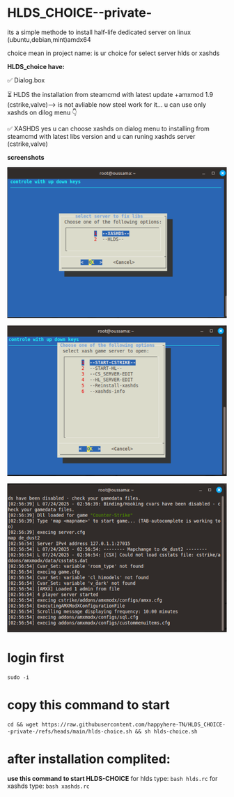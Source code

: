 # HLDS_CHOICE--private-

 its a simple methode to install half-life dedicated server on linux (ubuntu,debian,mint)amdx64

choice mean in project name: is ur choice for select server hlds or xashds 

**HLDS_choice have:**

✅ Dialog.box

⏳ HLDS the installation from steamcmd with latest update +amxmod 1.9 (cstrike,valve)--> is not avliable now steel work for it... u can use only xashds on dilog menu 👇

✅ XASHDS yes u can choose xashds on dialog menu to installing from steamcmd with latest libs version and u can runing xashds server (cstrike,valve)

**screenshots**

![Image](https://raw.githubusercontent.com/happyhere-TN/HLDS_CHOICE--private-/refs/heads/main/firstdialog.png)

![Image](https://raw.githubusercontent.com/happyhere-TN/HLDS_CHOICE--private-/refs/heads/main/secounddialog.png)

![Image](https://raw.githubusercontent.com/happyhere-TN/HLDS_CHOICE--private-/refs/heads/main/publicserver.png)

# login first
    sudo -i 
# copy this command to start
    cd && wget https://raw.githubusercontent.com/happyhere-TN/HLDS_CHOICE--private-/refs/heads/main/hlds-choice.sh && sh hlds-choice.sh 

#  after installation complited:
**use this command to start HLDS-CHOICE**
for hlds type: `bash hlds.rc`
for xashds type: `bash xashds.rc`


